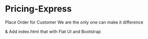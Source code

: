 # Pricing-Express
Place Order for Customer
We are the only one can make it difference

& Add index.html that with Flat UI and Bootstrap
